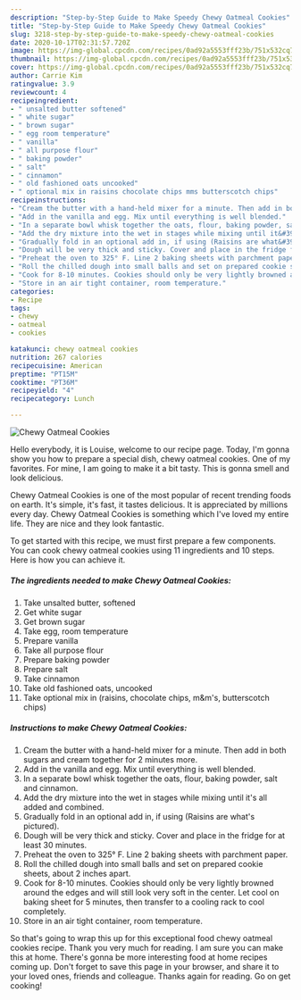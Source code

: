 ```yaml
---
description: "Step-by-Step Guide to Make Speedy Chewy Oatmeal Cookies"
title: "Step-by-Step Guide to Make Speedy Chewy Oatmeal Cookies"
slug: 3218-step-by-step-guide-to-make-speedy-chewy-oatmeal-cookies
date: 2020-10-17T02:31:57.720Z
image: https://img-global.cpcdn.com/recipes/0ad92a5553fff23b/751x532cq70/chewy-oatmeal-cookies-recipe-main-photo.jpg
thumbnail: https://img-global.cpcdn.com/recipes/0ad92a5553fff23b/751x532cq70/chewy-oatmeal-cookies-recipe-main-photo.jpg
cover: https://img-global.cpcdn.com/recipes/0ad92a5553fff23b/751x532cq70/chewy-oatmeal-cookies-recipe-main-photo.jpg
author: Carrie Kim
ratingvalue: 3.9
reviewcount: 4
recipeingredient:
- " unsalted butter softened"
- " white sugar"
- " brown sugar"
- " egg room temperature"
- " vanilla"
- " all purpose flour"
- " baking powder"
- " salt"
- " cinnamon"
- " old fashioned oats uncooked"
- " optional mix in raisins chocolate chips mms butterscotch chips"
recipeinstructions:
- "Cream the butter with a hand-held mixer for a minute. Then add in both sugars and cream together for 2 minutes more."
- "Add in the vanilla and egg. Mix until everything is well blended."
- "In a separate bowl whisk together the oats, flour, baking powder, salt and cinnamon."
- "Add the dry mixture into the wet in stages while mixing until it&#39;s all added and combined."
- "Gradually fold in an optional add in, if using (Raisins are what&#39;s pictured)."
- "Dough will be very thick and sticky. Cover and place in the fridge for at least 30 minutes."
- "Preheat the oven to 325° F. Line 2 baking sheets with parchment paper."
- "Roll the chilled dough into small balls and set on prepared cookie sheets, about 2 inches apart."
- "Cook for 8-10 minutes. Cookies should only be very lightly browned around the edges and will still look very soft in the center. Let cool on baking sheet for 5 minutes, then transfer to a cooling rack to cool completely."
- "Store in an air tight container, room temperature."
categories:
- Recipe
tags:
- chewy
- oatmeal
- cookies

katakunci: chewy oatmeal cookies 
nutrition: 267 calories
recipecuisine: American
preptime: "PT15M"
cooktime: "PT36M"
recipeyield: "4"
recipecategory: Lunch

---
```



![Chewy Oatmeal Cookies](https://img-global.cpcdn.com/recipes/0ad92a5553fff23b/751x532cq70/chewy-oatmeal-cookies-recipe-main-photo.jpg)

Hello everybody, it is Louise, welcome to our recipe page. Today, I'm gonna show you how to prepare a special dish, chewy oatmeal cookies. One of my favorites. For mine, I am going to make it a bit tasty. This is gonna smell and look delicious.



Chewy Oatmeal Cookies is one of the most popular of recent trending foods on earth. It's simple, it's fast, it tastes delicious. It is appreciated by millions every day. Chewy Oatmeal Cookies is something which I've loved my entire life. They are nice and they look fantastic.


To get started with this recipe, we must first prepare a few components. You can cook chewy oatmeal cookies using 11 ingredients and 10 steps. Here is how you can achieve it.

<!--inarticleads1-->

##### The ingredients needed to make Chewy Oatmeal Cookies:

1. Take  unsalted butter, softened
1. Get  white sugar
1. Get  brown sugar
1. Take  egg, room temperature
1. Prepare  vanilla
1. Take  all purpose flour
1. Prepare  baking powder
1. Prepare  salt
1. Take  cinnamon
1. Take  old fashioned oats, uncooked
1. Take  optional mix in (raisins, chocolate chips, m&amp;m&#39;s, butterscotch chips)




<!--inarticleads2-->

##### Instructions to make Chewy Oatmeal Cookies:

1. Cream the butter with a hand-held mixer for a minute. Then add in both sugars and cream together for 2 minutes more.
1. Add in the vanilla and egg. Mix until everything is well blended.
1. In a separate bowl whisk together the oats, flour, baking powder, salt and cinnamon.
1. Add the dry mixture into the wet in stages while mixing until it&#39;s all added and combined.
1. Gradually fold in an optional add in, if using (Raisins are what&#39;s pictured).
1. Dough will be very thick and sticky. Cover and place in the fridge for at least 30 minutes.
1. Preheat the oven to 325° F. Line 2 baking sheets with parchment paper.
1. Roll the chilled dough into small balls and set on prepared cookie sheets, about 2 inches apart.
1. Cook for 8-10 minutes. Cookies should only be very lightly browned around the edges and will still look very soft in the center. Let cool on baking sheet for 5 minutes, then transfer to a cooling rack to cool completely.
1. Store in an air tight container, room temperature.




So that's going to wrap this up for this exceptional food chewy oatmeal cookies recipe. Thank you very much for reading. I am sure you can make this at home. There's gonna be more interesting food at home recipes coming up. Don't forget to save this page in your browser, and share it to your loved ones, friends and colleague. Thanks again for reading. Go on get cooking!
